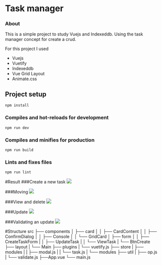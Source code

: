 
#  Task manager

### About

This is a simple project to study Vuejs and Indexeddb. Using the task manager concept for create a crud.

For this project I used
- Vuejs
- Vuetify
- Indexeddb
- Vue Grid Layout
- Animate.css

## Project setup
```
npm install
```

### Compiles and hot-reloads for development
```
npm run dev
```

### Compiles and minifies for production
```
npm run build
```

### Lints and fixes files
```
npm run lint
```


#Result
###Create a new task
![](https://raw.githubusercontent.com/jairoblatt/task-manager-vuejs/master/static/show/ezgif.com-gif-maker.gif)

###Moving
![](https://raw.githubusercontent.com/jairoblatt/task-manager-vuejs/master/static/show/moving.gif)

###View and delete
![](https://raw.githubusercontent.com/jairoblatt/task-manager-vuejs/master/static/show/TaskViewAndDelete.gif)

###Update
![](https://raw.githubusercontent.com/jairoblatt/task-manager-vuejs/master/static/show/update.gif)

###Validating an update
![](https://raw.githubusercontent.com/jairoblatt/task-manager-vuejs/master/static/show/ValidateUpdate.gif)

#Structure
src
├── components
│   ├── card
│   │   ├── CardContent
│   │   ├── ConfirmDialog
│   │   ├── Console
│   │   └── GridCard
│   ├── form
│   │  ├── CreateTaskForm
|   │  ├── UpdateTask
|   │  └── ViewTask
|   └── BtnCreate
├── layout
|   └── Main
├── plugins
|   └── vuetify.js
├── store
|    ├── modules
|     |   ├── modal.js
|     |   └── task.js
|    └── modules
├── util
|    ├── op.js
|    └── validate.js
├──App.vue
└── main.js